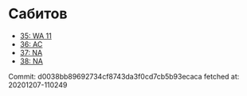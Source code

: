 # Сабитов
- [35: WA 11](35.md)
- [36: AC](36.md)
- [37: NA](37.md)
- [38: NA](38.md)

Commit: d0038bb89692734cf8743da3f0cd7cb5b93ecaca
 fetched at: 20201207-110249
